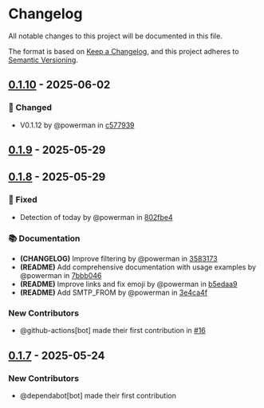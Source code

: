 # Changelog

All notable changes to this project will be documented in this file.

The format is based on [Keep a Changelog](https://keepachangelog.com/en/1.1.0/),
and this project adheres to [Semantic Versioning](https://semver.org/spec/v2.0.0.html).

## [0.1.10] - 2025-06-02

### 🔔 Changed

- V0.1.12 by @powerman in [c577939]

[0.1.10]: https://github.com/powerman/md-tasks-notify/compare/v0.1.9..v0.1.10
[c577939]: https://github.com/powerman/md-tasks-notify/commit/c5779390e1bd9ed7a360bd6975290e7cae4efaef

## [0.1.9] - 2025-05-29

[0.1.9]: https://github.com/powerman/md-tasks-notify/compare/v0.1.8..v0.1.9

## [0.1.8] - 2025-05-29

### 🐛 Fixed

- Detection of today by @powerman in [802fbe4]

### 📚 Documentation

- **(CHANGELOG)** Improve filtering by @powerman in [3583173]
- **(README)** Add comprehensive documentation with usage examples by @powerman in [7bbb046]
- **(README)** Improve links and fix emoji by @powerman in [b5edaa9]
- **(README)** Add SMTP_FROM by @powerman in [3e4ca4f]

### New Contributors

- @github-actions[bot] made their first contribution in [#16](https://github.com/powerman/md-tasks-notify/pull/16)

[0.1.8]: https://github.com/powerman/md-tasks-notify/compare/v0.1.7..v0.1.8
[802fbe4]: https://github.com/powerman/md-tasks-notify/commit/802fbe405f097ccce1ec55119a86a15d04ddb116
[7bbb046]: https://github.com/powerman/md-tasks-notify/commit/7bbb0467f665bf62761742d6819d36589760076b
[b5edaa9]: https://github.com/powerman/md-tasks-notify/commit/b5edaa9ab5aa61c9a9b33b002d968de7cea60176
[3e4ca4f]: https://github.com/powerman/md-tasks-notify/commit/3e4ca4f55327e13129b3f4e230100c5df2b8108c
[3583173]: https://github.com/powerman/md-tasks-notify/commit/3583173bdb8979150738a594ee1b946f5ecf2afc

## [0.1.7] - 2025-05-24

### New Contributors

- @dependabot[bot] made their first contribution

[0.1.7]: https://github.com/powerman/md-tasks-notify/compare/%40%7B10year%7D..v0.1.7

<!-- generated by git-cliff -->
